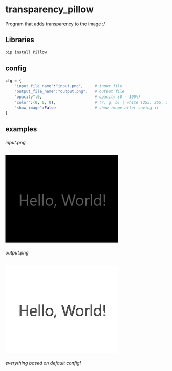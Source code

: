 # transparency_pillow
Program that adds transparency to the image :/

## Libraries
```bash
pip install Pillow
```

## config
```python
cfg = {
    "input_file_name":"input.png",     # input file
    "output_file_name":"output.png",   # output file
    "opacity":0,                       # opacity (0 - 100%)
    "color":(0, 0, 0),                 # (r, g, b) | white (255, 255, 255) | black (0, 0, 0)
    "show_image":False                 # show image after saving it
}
```

## examples
###### input.png
![image](https://github.com/NVcoder24/transparency_pillow/blob/main/input.png)
###### output.png
![image](https://github.com/NVcoder24/transparency_pillow/blob/main/output.png)
###### everything based on default config!
